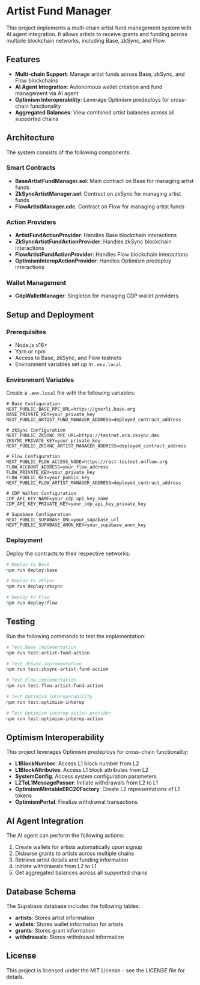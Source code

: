 # Artist Fund Manager

This project implements a multi-chain artist fund management system with AI agent integration. It allows artists to receive grants and funding across multiple blockchain networks, including Base, zkSync, and Flow.

## Features

- **Multi-chain Support**: Manage artist funds across Base, zkSync, and Flow blockchains
- **AI Agent Integration**: Autonomous wallet creation and fund management via AI agent
- **Optimism Interoperability**: Leverage Optimism predeploys for cross-chain functionality
- **Aggregated Balances**: View combined artist balances across all supported chains

## Architecture

The system consists of the following components:

### Smart Contracts

- **BaseArtistFundManager.sol**: Main contract on Base for managing artist funds
- **ZkSyncArtistManager.sol**: Contract on zkSync for managing artist funds
- **FlowArtistManager.cdc**: Contract on Flow for managing artist funds

### Action Providers

- **ArtistFundActionProvider**: Handles Base blockchain interactions
- **ZkSyncArtistFundActionProvider**: Handles zkSync blockchain interactions
- **FlowArtistFundActionProvider**: Handles Flow blockchain interactions
- **OptimismInteropActionProvider**: Handles Optimism predeploy interactions

### Wallet Management

- **CdpWalletManager**: Singleton for managing CDP wallet providers

## Setup and Deployment

### Prerequisites

- Node.js v16+
- Yarn or npm
- Access to Base, zkSync, and Flow testnets
- Environment variables set up in `.env.local`

### Environment Variables

Create a `.env.local` file with the following variables:

```
# Base Configuration
NEXT_PUBLIC_BASE_RPC_URL=https://goerli.base.org
BASE_PRIVATE_KEY=your_private_key
NEXT_PUBLIC_ARTIST_FUND_MANAGER_ADDRESS=deployed_contract_address

# zkSync Configuration
NEXT_PUBLIC_ZKSYNC_RPC_URL=https://testnet.era.zksync.dev
ZKSYNC_PRIVATE_KEY=your_private_key
NEXT_PUBLIC_ZKSYNC_ARTIST_MANAGER_ADDRESS=deployed_contract_address

# Flow Configuration
NEXT_PUBLIC_FLOW_ACCESS_NODE=https://rest-testnet.onflow.org
FLOW_ACCOUNT_ADDRESS=your_flow_address
FLOW_PRIVATE_KEY=your_private_key
FLOW_PUBLIC_KEY=your_public_key
NEXT_PUBLIC_FLOW_ARTIST_MANAGER_ADDRESS=deployed_contract_address

# CDP Wallet Configuration
CDP_API_KEY_NAME=your_cdp_api_key_name
CDP_API_KEY_PRIVATE_KEY=your_cdp_api_key_private_key

# Supabase Configuration
NEXT_PUBLIC_SUPABASE_URL=your_supabase_url
NEXT_PUBLIC_SUPABASE_ANON_KEY=your_supabase_anon_key
```

### Deployment

Deploy the contracts to their respective networks:

```bash
# Deploy to Base
npm run deploy:base

# Deploy to zkSync
npm run deploy:zksync

# Deploy to Flow
npm run deploy:flow
```

## Testing

Run the following commands to test the implementation:

```bash
# Test Base implementation
npm run test:artist-fund-action

# Test zkSync implementation
npm run test:zksync-artist-fund-action

# Test Flow implementation
npm run test:flow-artist-fund-action

# Test Optimism interoperability
npm run test:optimism-interop

# Test Optimism interop action provider
npm run test:optimism-interop-action
```

## Optimism Interoperability

This project leverages Optimism predeploys for cross-chain functionality:

- **L1BlockNumber**: Access L1 block number from L2
- **L1BlockAttributes**: Access L1 block attributes from L2
- **SystemConfig**: Access system configuration parameters
- **L2ToL1MessagePasser**: Initiate withdrawals from L2 to L1
- **OptimismMintableERC20Factory**: Create L2 representations of L1 tokens
- **OptimismPortal**: Finalize withdrawal transactions

## AI Agent Integration

The AI agent can perform the following actions:

1. Create wallets for artists automatically upon signup
2. Disburse grants to artists across multiple chains
3. Retrieve artist details and funding information
4. Initiate withdrawals from L2 to L1
5. Get aggregated balances across all supported chains

## Database Schema

The Supabase database includes the following tables:

- **artists**: Stores artist information
- **wallets**: Stores wallet information for artists
- **grants**: Stores grant information
- **withdrawals**: Stores withdrawal information

## License

This project is licensed under the MIT License - see the LICENSE file for details. 